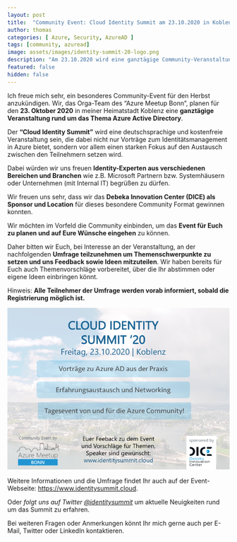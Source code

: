 ```yaml
---
layout: post
title:  "Community Event: Cloud Identity Summit am 23.10.2020 in Koblenz"
author: thomas
categories: [ Azure, Security, AzureAD ]
tags: [community, azuread]
image: assets/images/identity-summit-20-logo.png
description: "Am 23.10.2020 wird eine ganztägige Community-Veranstaltung zu Themen rund um Azure AD in Koblenz statt finden. Der Cloud Identity Summit setzt dabei besonders den Fokus auf den Austausch unter den Teilnehmern und Vorträge für Identity Experten."
featured: false
hidden: false
---
```


Ich freue mich sehr, ein besonderes Community-Event für den Herbst anzukündigen.
Wir, das Orga-Team des “Azure Meetup Bonn”, planen für den **23. Oktober 2020** in meiner Heimatstadt Koblenz eine **ganztägige Veranstaltung rund um das Thema Azure Active Directory**.

Der **“Cloud Identity Summit”** wird eine deutschsprachige und kostenfreie Veranstaltung sein, die dabei nicht nur Vorträge zum Identitätsmanagement in Azure bietet, sondern vor allem einen starken Fokus auf den Austausch zwischen den Teilnehmern setzen wird.

Dabei würden wir uns freuen **Identity-Experten aus verschiedenen Bereichen und Branchen** wie z.B. Microsoft Partnern bzw. Systemhäusern oder Unternehmen (mit Internal IT) begrüßen zu dürfen.

Wir freuen uns sehr, dass wir das **Debeka Innovation Center (DICE) als Sponsor und Location** für dieses besondere Community Format gewinnen konnten.

Wir möchten im Vorfeld die Community einbinden, um das **Event für Euch zu planen und auf Eure Wünsche eingehen** zu können.

Daher bitten wir Euch, bei Interesse an der Veranstaltung, an der nachfolgenden **Umfrage teilzunehmen um Themenschwerpunkte zu setzen und uns Feedback sowie Ideen mitzuteilen**.
Wir haben bereits für Euch auch  Themenvorschläge vorbereitet, über die Ihr abstimmen oder eigene Ideen einbringen könnt.

Hinweis: **Alle Teilnehmer der Umfrage werden vorab informiert, sobald die Registrierung möglich ist.**

![](../2020-05-08-ankuendigung-identity-summit-20/identity-summit-20-cover.png)

Weitere Informationen und die Umfrage findet Ihr auch auf der Event-Webseite: https://www.identitysummit.cloud.

Oder *folgt uns auf Twitter [@identitysummit](https://twitter.com/identitysummit)* um aktuelle Neuigkeiten rund um das Summit zu erfahren.

Bei weiteren Fragen oder Anmerkungen könnt Ihr mich gerne auch per E-Mail, Twitter oder LinkedIn kontaktieren.
